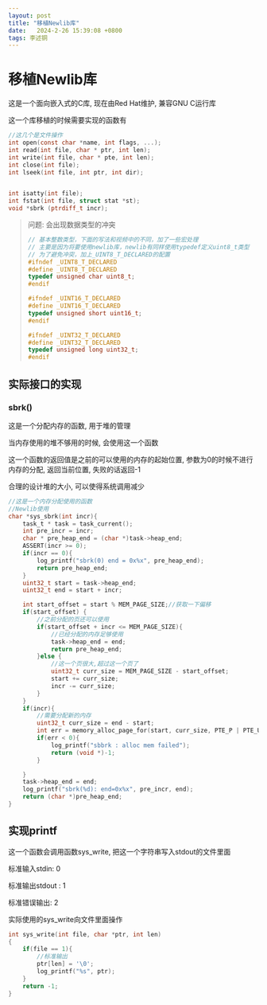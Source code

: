 ```yaml
---
layout: post
title: "移植Newlib库" 
date:   2024-2-26 15:39:08 +0800
tags: 李述铜
---
```


# 移植Newlib库

这是一个面向嵌入式的C库, 现在由Red Hat维护, 兼容GNU C运行库

这一个库移植的时候需要实现的函数有

```c
//这几个是文件操作
int open(const char *name, int flags, ...);
int read(int file, char * ptr, int len);
int write(int file, char * pte, int len);
int close(int file);
int lseek(int file, int ptr, int dir);


int isatty(int file);
int fstat(int file, struct stat *st);
void *sbrk (ptrdiff_t incr);
```

> 问题: 会出现数据类型的冲突
>
> ```c
> // 基本整数类型，下面的写法和视频中的不同，加了一些宏处理
> // 主要是因为将要使用newlib库，newlib有同样使用typedef定义uint8_t类型
> // 为了避免冲突，加上_UINT8_T_DECLARED的配置
> #ifndef _UINT8_T_DECLARED
> #define _UINT8_T_DECLARED
> typedef unsigned char uint8_t;
> #endif
> 
> #ifndef _UINT16_T_DECLARED
> #define _UINT16_T_DECLARED
> typedef unsigned short uint16_t;
> #endif
> 
> #ifndef _UINT32_T_DECLARED
> #define _UINT32_T_DECLARED
> typedef unsigned long uint32_t;
> #endif
> ```

## 实际接口的实现

### sbrk()

这是一个分配内存的函数, 用于堆的管理

当内存使用的堆不够用的时候, 会使用这一个函数

这一个函数的返回值是之前的可以使用的内存的起始位置, 参数为0的时候不进行内存的分配, 返回当前位置, 失败的话返回-1

合理的设计堆的大小, 可以使得系统调用减少

```c
//这是一个内存分配使用的函数
//Newlib使用
char *sys_sbrk(int incr){
    task_t * task = task_current();
    int pre_incr = incr;
    char * pre_heap_end = (char *)task->heap_end;
    ASSERT(incr >= 0);
    if(incr == 0){
        log_printf("sbrk(0) end = 0x%x", pre_heap_end);
        return pre_heap_end;
    }
    uint32_t start = task->heap_end;
    uint32_t end = start + incr;

    int start_offset = start % MEM_PAGE_SIZE;//获取一下偏移
    if(start_offset) {
        //之前分配的页还可以使用
        if(start_offset + incr <= MEM_PAGE_SIZE){
            //已经分配的内存足够使用
            task->heap_end = end;
            return pre_heap_end;
        }else {
            //这一个页很大,超过这一个页了
            uint32_t curr_size = MEM_PAGE_SIZE - start_offset;
            start += curr_size;
            incr -= curr_size;
        }
    }
    if(incr){
        //需要分配新的内存
        uint32_t curr_size = end - start;
        int err = memory_alloc_page_for(start, curr_size, PTE_P | PTE_U | PTE_W);        
        if(err < 0){
            log_printf("sbbrk : alloc mem failed");
            return (void *)-1;
        }

    }
    task->heap_end = end;
    log_printf("sbrk(%d): end=0x%x", pre_incr, end);
    return (char *)pre_heap_end;
}
```

## 实现printf

这一个函数会调用函数sys_write, 把这一个字符串写入stdout的文件里面

标准输入stdin: 0

标准输出stdout : 1

标准错误输出: 2

实际使用的sys_write向文件里面操作

```c
int sys_write(int file, char *ptr, int len)
{
    if(file == 1){
        //标准输出
        ptr[len] = '\0';
        log_printf("%s", ptr);
    }
    return -1;
}
```

